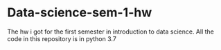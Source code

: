 # Data-science-sem-1-hw
The hw i got for the first semester in introduction to data science.
All the code in this repository is in python 3.7
